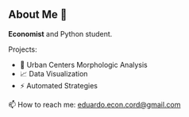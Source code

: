 ## About Me 👋


**Economist** and Python student.

Projects:

- 🌱 Urban Centers Morphologic Analysis
- 📈 Data Visualization
- ⚡ Automated Strategies

📫 How to reach me: eduardo.econ.cord@gmail.com

